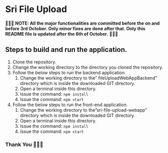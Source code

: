 # Sri File Upload

&#128308;&#128308;&#128308; 
**NOTE: All the major functionalities are committed before the on and before 3rd October. Only minor fixes are done after that. Only this README file is updated after the 6th of October.**
&#128308;&#128308;&#128308;

## Steps to build and run the application.

1. Clone the repository.
1. Change the working directory to the directory you cloned the repository. 
1. Follow the below steps to run the backend application.
    1. Change the working directory to the” fileUploadWebAppBackend” directory which is inside the downloaded GIT directory.
    1. Open a terminal inside this directory.
    1. Issue the command: 
    ```npm install```
    1. Issue the command: 
    ```npm start```
1. Follow the below steps to run the front-end application.
    1. Change the working directory to the”sri-file-upload-webapp” directory which is inside the downloaded GIT directory.
    1. Open a terminal inside this directory.
    1. Issue the command: 
    ```npm install```
    1. Issue the command: 
    ```npm start```

### Thank You &#127881;&#127881;&#127881;
